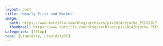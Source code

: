 ```yaml
---
layout: post
title: "Nearly First and Market"
image:
  path: https://www.botzilla.com/blog/archives/pix2014/bjorke_PICS2017.jpg
  thumbnail: https://www.botzilla.com/blog/archives/pix2014/bjorke_PICS2017.jpg
categories: [fStop]
tags: [Liquidity, LiquiditySF]
---
```





